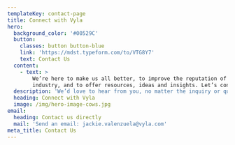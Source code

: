 ```yaml
---
templateKey: contact-page
title: Connect with Vyla
hero:
  background_color: '#00529C'
  button:
    classes: button button-blue
    link: 'https://mdst.typeform.com/to/VTG8Y7'
    text: Contact Us
  content:
    - text: >
        We’re here to make us all better, to improve the reputation of our
        industry, and to offer resources, ideas and insights. Let’s connect.
  description: 'We’d love to hear from you, no matter the inquiry or question.'
  heading: Connect with Vyla
  image: /img/hero-image-cows.jpg
email:
  heading: Contact us directly
  mail: 'Send an email: jackie.valenzuela@vyla.com'
meta_title: Contact Us
---
```

